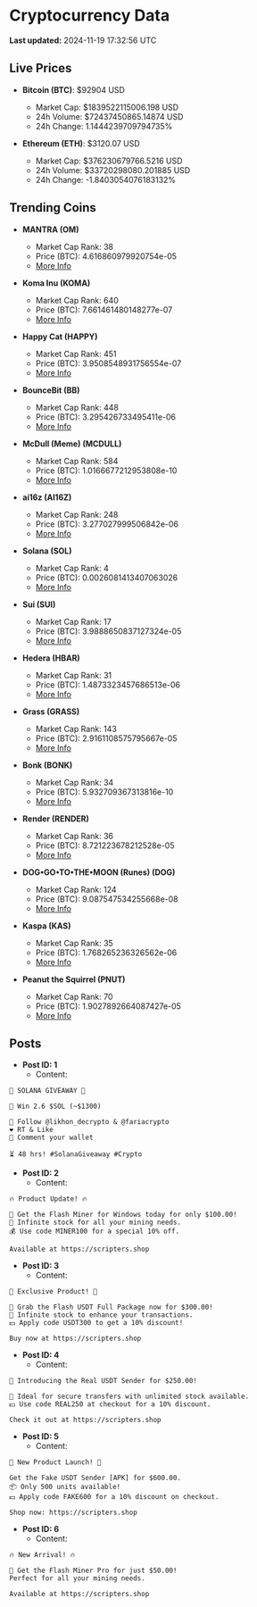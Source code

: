 # Cryptocurrency Data

**Last updated:** 2024-11-19 17:32:56 UTC

## Live Prices
- **Bitcoin (BTC)**: $92904 USD
  - Market Cap: $1839522115006.198 USD
  - 24h Volume: $72437450865.14874 USD
  - 24h Change: 1.1444239709794735%

- **Ethereum (ETH)**: $3120.07 USD
  - Market Cap: $376230679766.5216 USD
  - 24h Volume: $33720298080.201885 USD
  - 24h Change: -1.8403054076183132%

## Trending Coins
- **MANTRA (OM)**
  - Market Cap Rank: 38
  - Price (BTC): 4.616860979920754e-05
  - [More Info](https://www.coingecko.com/en/coins/mantra)

- **Koma Inu (KOMA)**
  - Market Cap Rank: 640
  - Price (BTC): 7.661461480148277e-07
  - [More Info](https://www.coingecko.com/en/coins/koma-inu)

- **Happy Cat (HAPPY)**
  - Market Cap Rank: 451
  - Price (BTC): 3.9508548931756554e-07
  - [More Info](https://www.coingecko.com/en/coins/happycat)

- **BounceBit (BB)**
  - Market Cap Rank: 448
  - Price (BTC): 3.295426733495411e-06
  - [More Info](https://www.coingecko.com/en/coins/bouncebit)

- **McDull (Meme) (MCDULL)**
  - Market Cap Rank: 584
  - Price (BTC): 1.0166677212953808e-10
  - [More Info](https://www.coingecko.com/en/coins/mcdull-meme)

- **ai16z (AI16Z)**
  - Market Cap Rank: 248
  - Price (BTC): 3.277027999506842e-06
  - [More Info](https://www.coingecko.com/en/coins/ai16z)

- **Solana (SOL)**
  - Market Cap Rank: 4
  - Price (BTC): 0.0026081413407063026
  - [More Info](https://www.coingecko.com/en/coins/solana)

- **Sui (SUI)**
  - Market Cap Rank: 17
  - Price (BTC): 3.9888650837127324e-05
  - [More Info](https://www.coingecko.com/en/coins/sui)

- **Hedera (HBAR)**
  - Market Cap Rank: 31
  - Price (BTC): 1.4873323457686513e-06
  - [More Info](https://www.coingecko.com/en/coins/hedera)

- **Grass (GRASS)**
  - Market Cap Rank: 143
  - Price (BTC): 2.9161108575795667e-05
  - [More Info](https://www.coingecko.com/en/coins/grass)

- **Bonk (BONK)**
  - Market Cap Rank: 34
  - Price (BTC): 5.932709367313816e-10
  - [More Info](https://www.coingecko.com/en/coins/bonk)

- **Render (RENDER)**
  - Market Cap Rank: 36
  - Price (BTC): 8.721223678212528e-05
  - [More Info](https://www.coingecko.com/en/coins/render)

- **DOG•GO•TO•THE•MOON (Runes) (DOG)**
  - Market Cap Rank: 124
  - Price (BTC): 9.087547534255668e-08
  - [More Info](https://www.coingecko.com/en/coins/dog-go-to-the-moon-runes-2)

- **Kaspa (KAS)**
  - Market Cap Rank: 35
  - Price (BTC): 1.768265236326562e-06
  - [More Info](https://www.coingecko.com/en/coins/kaspa)

- **Peanut the Squirrel (PNUT)**
  - Market Cap Rank: 70
  - Price (BTC): 1.9027892664087427e-05
  - [More Info](https://www.coingecko.com/en/coins/peanut-the-squirrel)

## Posts
- **Post ID: 1**
  - Content:
```
🚀 SOLANA GIVEAWAY 🚀

🎁 Win 2.6 $SOL (~$1300)

🤝 Follow @likhon_decrypto & @fariacrypto
❤️ RT & Like
💬 Comment your wallet

⏳ 48 hrs! #SolanaGiveaway #Crypto
```

- **Post ID: 2**
  - Content:
```
🔥 Product Update! 🔥

🚀 Get the Flash Miner for Windows today for only $100.00!
🔋 Infinite stock for all your mining needs.
💰 Use code MINER100 for a special 10% off.

Available at https://scripters.shop
```

- **Post ID: 3**
  - Content:
```
🎁 Exclusive Product! 🎁

💸 Grab the Flash USDT Full Package now for $300.00!
🎉 Infinite stock to enhance your transactions.
💵 Apply code USDT300 to get a 10% discount!

Buy now at https://scripters.shop
```

- **Post ID: 4**
  - Content:
```
💎 Introducing the Real USDT Sender for $250.00!

💼 Ideal for secure transfers with unlimited stock available.
💵 Use code REAL250 at checkout for a 10% discount.

Check it out at https://scripters.shop
```

- **Post ID: 5**
  - Content:
```
🚀 New Product Launch! 🚀

Get the Fake USDT Sender [APK] for $600.00.
📦 Only 500 units available!
💵 Apply code FAKE600 for a 10% discount on checkout.

Shop now: https://scripters.shop
```

- **Post ID: 6**
  - Content:
```
🔥 New Arrival! 🔥

💸 Get the Flash Miner Pro for just $50.00!
Perfect for all your mining needs.

Available at https://scripters.shop
```

